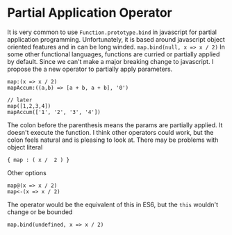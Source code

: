 # Partial Application Operator
It is very common to use `Function.prototype.bind` in javascript for partial application programming. Unfortunately, it is
based around javascript object oriented features and in can be long winded. `map.bind(null, x => x / 2)`
In some other functional languages, functions are curried or partially applied by default. Since we can't make a major breaking
change to javascript. I propose the a new operator to partially apply parameters.
```
map:(x => x / 2)
mapAccum:((a,b) => [a + b, a + b], '0')

// later
map([1,2,3,4])
mapAccum(['1', '2', '3', '4'])
```
The colon before the parenthesis means the params are partially applied. It doesn't execute the function. I think other
operators could work, but the colon feels natural and is pleasing to look at. There may be problems with object literal
```
{ map : ( x /  2 ) }
```

Other options
```
map@(x => x / 2)
map<-(x => x / 2)
```

The operator would be the equivalent of this in ES6, but the `this` wouldn't change or be bounded
```
map.bind(undefined, x => x / 2)
```